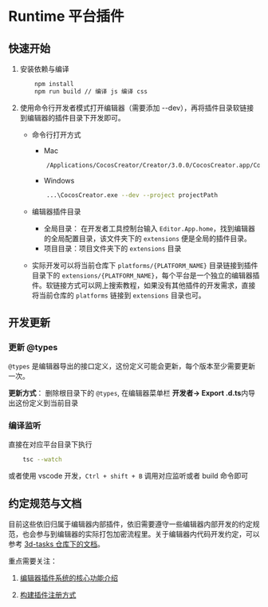 # Runtime 平台插件

## 快速开始

1. 安装依赖与编译

    ```bash
        npm install
        npm run build // 编译 js 编译 css
    ```

2. 使用命令行开发者模式打开编辑器（需要添加 --dev），再将插件目录软链接到编辑器的插件目录下开发即可。

    - 命令行打开方式
        - Mac

        ```bash
            /Applications/CocosCreator/Creator/3.0.0/CocosCreator.app/Contents/MacOS/CocosCreator --dev --project projectPath
        ```

        - Windows

        ```bash
            ...\CocosCreator.exe --dev --project projectPath
        ```

    - 编辑器插件目录
        - 全局目录： 在开发者工具控制台输入 `Editor.App.home`，找到编辑器的全局配置目录，该文件夹下的 `extensions` 便是全局的插件目录。
        - 项目目录：项目文件夹下的 `extensions` 目录
    - 实际开发可以将当前仓库下 `platforms/{PLATFORM_NAME}` 目录链接到插件目录下的 `extensions/{PLATFORM_NAME}`，每个平台是一个独立的编辑器插件。软链接方式可以网上搜索教程，如果没有其他插件的开发需求，直接将当前仓库的 `platforms` 链接到 `extensions` 目录也可。

## 开发更新

### 更新 @types

`@types` 是编辑器导出的接口定义，这份定义可能会更新，每个版本至少需要更新一次。

**更新方式**：
删除根目录下的 `@types`, 在编辑器菜单栏 **开发者-> Export .d.ts**内导出这份定义到当前目录

### 编译监听

直接在对应平台目录下执行

```bash
    tsc --watch
```

或者使用 vscode 开发，`Ctrl + shift + B` 调用对应监听或者 build 命令即可

## 约定规范与文档

目前这些依旧归属于编辑器内部插件，依旧需要遵守一些编辑器内部开发的约定规范，也会参与到编辑器的实际打包加密流程里。关于编辑器内代码开发约定，可以参考 [3d-tasks 仓库下的文档](https://github.com/cocos-creator/3d-tasks/blob/master/editor-docs/index.md)。

重点需要关注：

1. [编辑器插件系统的核心功能介绍](https://github.com/cocos-creator/3d-tasks/blob/master/editor-docs/library/readme.md)

2. [构建插件注册方式](https://github.com/cocos-creator/3d-tasks/blob/master/editor-docs/package/builder/build-plugin/readme.md)
